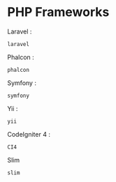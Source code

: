 # PHP Frameworks

Laravel :

    laravel  
    
Phalcon :
    
    phalcon

Symfony :

    symfony
    
Yii :

    yii
    
CodeIgniter 4 :  

    CI4  
    
Slim  

    slim